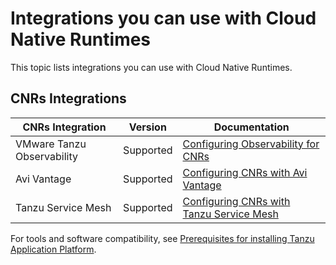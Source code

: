 # Integrations you can use with Cloud Native Runtimes

This topic lists integrations you can use with Cloud Native Runtimes.

## <a id='CNRs-Integrations'></a> CNRs Integrations

| CNRs Integration           | Version   | Documentation                                                                          |
|----------------------------|-----------| ---------------------------------------------------------------------------------------|
| VMware Tanzu Observability | Supported | [Configuring Observability for CNRs](../how-to-guides/observability.hbs.md)            |
| Avi Vantage                | Supported | [Configuring CNRs with Avi Vantage](../how-to-guides/avi-cnr-integration.hbs.md)       |
| Tanzu Service Mesh         | Supported | [Configuring CNRs with Tanzu Service Mesh](../how-to-guides/tsm-cnr-integration.hbs.md)|

For tools and software compatibility, see [Prerequisites for installing Tanzu Application Platform](../../prerequisites.hbs.md#k8s-cluster-reqs).
